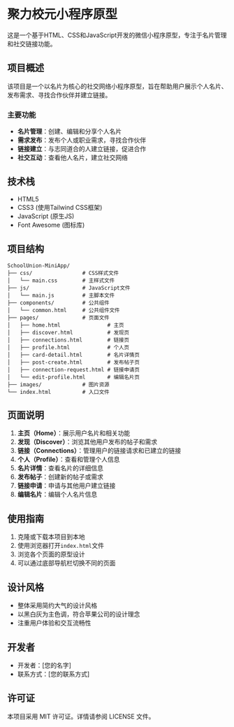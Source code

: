 # 聚力校元小程序原型

这是一个基于HTML、CSS和JavaScript开发的微信小程序原型，专注于名片管理和社交链接功能。

## 项目概述

该项目是一个以名片为核心的社交网络小程序原型，旨在帮助用户展示个人名片、发布需求、寻找合作伙伴并建立链接。

### 主要功能

- **名片管理**：创建、编辑和分享个人名片
- **需求发布**：发布个人或职业需求，寻找合作伙伴
- **链接建立**：与志同道合的人建立链接，促进合作
- **社交互动**：查看他人名片，建立社交网络

## 技术栈

- HTML5
- CSS3 (使用Tailwind CSS框架)
- JavaScript (原生JS)
- Font Awesome (图标库)

## 项目结构

```
SchoolUnion-MiniApp/
├── css/                # CSS样式文件
│   └── main.css        # 主样式文件
├── js/                 # JavaScript文件
│   └── main.js         # 主脚本文件
├── components/         # 公共组件
│   └── common.html     # 公共组件文件
├── pages/              # 页面文件
│   ├── home.html               # 主页
│   ├── discover.html           # 发现页
│   ├── connections.html        # 链接页
│   ├── profile.html            # 个人页
│   ├── card-detail.html        # 名片详情页
│   ├── post-create.html        # 发布帖子页
│   ├── connection-request.html # 链接申请页
│   └── edit-profile.html       # 编辑名片页
├── images/             # 图片资源
└── index.html          # 入口文件
```
## 页面说明

1. **主页（Home）**：展示用户名片和相关功能
2. **发现（Discover）**：浏览其他用户发布的帖子和需求
3. **链接（Connections）**：管理用户的链接请求和已建立的链接
4. **个人（Profile）**：查看和管理个人信息
5. **名片详情**：查看名片的详细信息
6. **发布帖子**：创建新的帖子或需求
7. **链接申请**：申请与其他用户建立链接
8. **编辑名片**：编辑个人名片信息

## 使用指南

1. 克隆或下载本项目到本地
2. 使用浏览器打开`index.html`文件
3. 浏览各个页面的原型设计
4. 可以通过底部导航栏切换不同的页面

## 设计风格

- 整体采用简约大气的设计风格
- 以黑白灰为主色调，符合苹果公司的设计理念
- 注重用户体验和交互流畅性

## 开发者

- 开发者：[您的名字]
- 联系方式：[您的联系方式]

## 许可证

本项目采用 MIT 许可证。详情请参阅 LICENSE 文件。 
